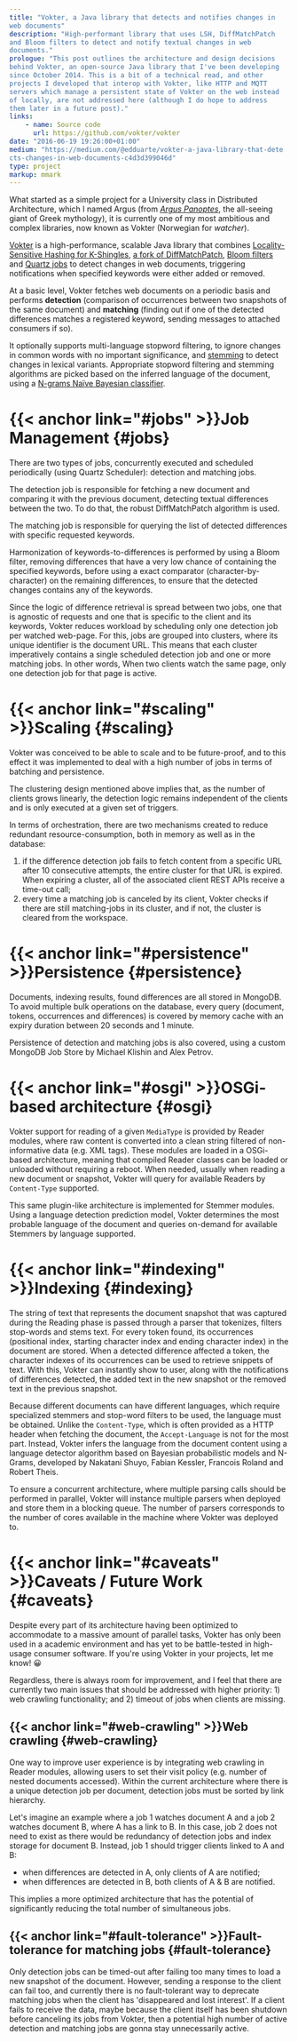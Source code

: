 ```yaml
---
title: "Vokter, a Java library that detects and notifies changes in
web documents"
description: "High-performant library that uses LSH, DiffMatchPatch
and Bloom filters to detect and notify textual changes in web
documents."
prologue: "This post outlines the architecture and design decisions
behind Vokter, an open-source Java library that I've been developing
since October 2014. This is a bit of a technical read, and other
projects I developed that interop with Vokter, like HTTP and MQTT
servers which manage a persistent state of Vokter on the web instead
of locally, are not addressed here (although I do hope to address
them later in a future post)."
links:
    - name: Source code
      url: https://github.com/vokter/vokter
date: "2016-06-19 19:26:00+01:00"
medium: "https://medium.com/@edduarte/vokter-a-java-library-that-dete
cts-changes-in-web-documents-c4d3d399046d"
type: project
markup: mmark
---
```


What started as a simple project for a University class in
Distributed Architecture, which I named Argus (from [*Argus
Panoptes*](https://en.wikipedia.org/wiki/Argus_Panoptes), the
all-seeing giant of Greek mythology), it is currently one of my most
ambitious and complex libraries, now known as Vokter (Norwegian for
*watcher*).

[Vokter](https://github.com/vokter/vokter) is a high-performance,
scalable Java library that combines [Locality-Sensitive Hashing for
K-Shingles](https://github.com/edduarte/near-neighbor-search), [a
fork of
DiffMatchPatch](https://github.com/edduarte/indexed-diff-match-patch),
[Bloom
filters](https://github.com/google/guava/wiki/HashingExplained#bloomfilter)
and [Quartz jobs](http://www.quartz-scheduler.org) to detect changes
in web documents, triggering notifications when specified keywords
were either added or removed.

At a basic level, Vokter fetches web documents on a periodic basis
and performs **detection** (comparison of occurrences between two
snapshots of the same document) and **matching** (finding out if one
of the detected differences matches a registered keyword, sending
messages to attached consumers if so).

It optionally supports multi-language stopword filtering, to ignore
changes in common words with no important significance, and
[stemming](http://snowball.tartarus.org/) to detect changes in
lexical variants. Appropriate stopword filtering and stemming
algorithms are picked based on the inferred language of the document,
using a [N-grams Naïve Bayesian
classifier](https://github.com/optimaize/language-detector).

# {{< anchor link="#jobs" >}}Job Management {#jobs}

There are two types of jobs, concurrently executed and scheduled
periodically (using Quartz Scheduler): detection and matching jobs.

The detection job is responsible for fetching a new document and
comparing it with the previous document, detecting textual
differences between the two. To do that, the robust DiffMatchPatch
algorithm is used.

The matching job is responsible for querying the list of detected
differences with specific requested keywords.

Harmonization of keywords-to-differences is performed by using a
Bloom filter, removing differences that have a very low chance of
containing the specified keywords, before using a exact comparator
(character-by-character) on the remaining differences, to ensure that
the detected changes contains any of the keywords.

Since the logic of difference retrieval is spread between two jobs,
one that is agnostic of requests and one that is specific to the
client and its keywords, Vokter reduces workload by scheduling only
one detection job per watched web-page. For this, jobs are grouped
into clusters, where its unique identifier is the document URL. This
means that each cluster imperatively contains a single scheduled
detection job and one or more matching jobs. In other words, When two
clients watch the same page, only one detection job for that page is
active.

# {{< anchor link="#scaling" >}}Scaling {#scaling}

Vokter was conceived to be able to scale and to be future-proof, and
to this effect it was implemented to deal with a high number of jobs
in terms of batching and persistence.

The clustering design mentioned above implies that, as the number of
clients grows linearly, the detection logic remains independent of
the clients and is only executed at a given set of triggers.

In terms of orchestration, there are two mechanisms created to reduce
redundant resource-consumption, both in memory as well as in the
database:

1. if the difference detection job fails to fetch content from a
   specific URL after 10 consecutive attempts, the entire cluster for
   that URL is expired. When expiring a cluster, all of the
   associated client REST APIs receive a time-out call;
2. every time a matching job is canceled by its client, Vokter checks
   if there are still matching-jobs in its cluster, and if not, the
   cluster is cleared from the workspace.

# {{< anchor link="#persistence" >}}Persistence {#persistence}

Documents, indexing results, found differences are all stored in
MongoDB. To avoid multiple bulk operations on the database, every
query (document, tokens, occurrences and differences) is covered by
memory cache with an expiry duration between 20 seconds and 1 minute.

Persistence of detection and matching jobs is also covered, using a
custom MongoDB Job Store by Michael Klishin and Alex Petrov.

# {{< anchor link="#osgi" >}}OSGi-based architecture {#osgi}

Vokter support for reading of a given ``MediaType`` is provided by
Reader modules, where raw content is converted into a clean string
filtered of non- informative data (e.g. XML tags). These modules are
loaded in a OSGi-based architecture, meaning that compiled Reader
classes can be loaded or unloaded without requiring a reboot. When
needed, usually when reading a new document or snapshot, Vokter will
query for available Readers by ``Content-Type`` supported.

This same plugin-like architecture is implemented for Stemmer
modules. Using a language detection prediction model, Vokter
determines the most probable language of the document and queries
on-demand for available Stemmers by language supported.

# {{< anchor link="#indexing" >}}Indexing {#indexing}

The string of text that represents the document snapshot that was
captured during the Reading phase is passed through a parser that
tokenizes, filters stop-words and stems text. For every token found,
its occurrences (positional index, starting character index and
ending character index) in the document are stored. When a detected
difference affected a token, the character indexes of its occurrences
can be used to retrieve snippets of text. With this, Vokter can
instantly show to user, along with the notifications of differences
detected, the added text in the new snapshot or the removed text in
the previous snapshot.

Because different documents can have different languages, which
require specialized stemmers and stop-word filters to be used, the
language must be obtained. Unlike the ``Content-Type``, which is
often provided as a HTTP header when fetching the document, the
``Accept-Language`` is not for the most part. Instead, Vokter infers
the language from the document content using a language detector
algorithm based on Bayesian probabilistic models and N-Grams,
developed by Nakatani Shuyo, Fabian Kessler, Francois Roland and
Robert Theis.

To ensure a concurrent architecture, where multiple parsing calls
should be performed in parallel, Vokter will instance multiple
parsers when deployed and store them in a blocking queue. The number
of parsers corresponds to the number of cores available in the
machine where Vokter was deployed to.

# {{< anchor link="#caveats" >}}Caveats / Future Work {#caveats}

Despite every part of its architecture having been optimized to
accommodate to a massive amount of parallel tasks, Vokter has only
been used in a academic environment and has yet to be battle-tested
in high-usage consumer software. If you're using Vokter in your
projects, let me know! 😀

Regardless, there is always room for improvement, and I feel that
there are currently two main issues that should be addressed with
higher priority: 1) web crawling functionality; and 2) timeout of
jobs when clients are missing.

## {{< anchor link="#web-crawling" >}}Web crawling {#web-crawling}

One way to improve user experience is by integrating web crawling in
Reader modules, allowing users to set their visit policy (e.g. number
of nested documents accessed). Within the current architecture where
there is a unique detection job per document, detection jobs must be
sorted by link hierarchy.

Let's imagine an example where a job 1 watches document A and a job 2
watches document B, where A has a link to B. In this case, job 2 does
not need to exist as there would be redundancy of detection jobs and
index storage for document B. Instead, job 1 should trigger clients
linked to A and B:

- when differences are detected in A, only clients of A are notified;
- when differences are detected in B, both clients of A & B are
  notified.

This implies a more optimized architecture that has the potential of
significantly reducing the total number of simultaneous jobs.

## {{< anchor link="#fault-tolerance" >}}Fault-tolerance for matching jobs {#fault-tolerance}

Only detection jobs can be timed-out after failing too many times to
load a new snapshot of the document. However, sending a response to
the client can fail too, and currently there is no fault-tolerant way
to deprecate matching jobs when the client has 'disappeared and lost
interest'. If a client fails to receive the data, maybe because the
client itself has been shutdown before canceling its jobs from
Vokter, then a potential high number of active detection and matching
jobs are gonna stay unnecessarily active.
